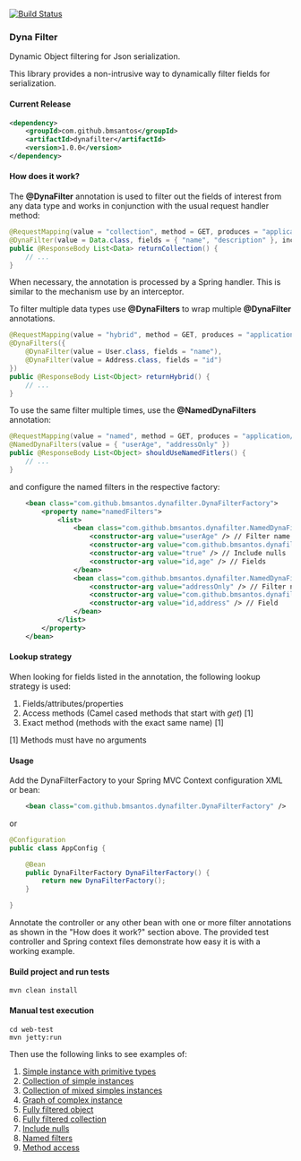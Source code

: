 [![Build Status](https://travis-ci.org/bmsantos/dynafilter-proj.svg)](https://travis-ci.org/bmsantos/dynafilter-proj)
### Dyna Filter

Dynamic Object filtering for Json serialization.

This library provides a non-intrusive way to dynamically filter fields for serialization.

#### Current Release

```xml
<dependency>
	<groupId>com.github.bmsantos</groupId>
	<artifactId>dynafilter</artifactId>
	<version>1.0.0</version>
</dependency>
```

#### How does it work?

The **@DynaFilter** annotation is used to filter out the fields of interest from any data type and works in conjunction with the usual request handler method:

```java
@RequestMapping(value = "collection", method = GET, produces = "application/json")
@DynaFilter(value = Data.class, fields = { "name", "description" }, includeNulls = true)
public @ResponseBody List<Data> returnCollection() {
    // ...
}
```

When necessary, the annotation is processed by a Spring handler. This is similar to the mechanism use by an interceptor.
 
To filter multiple data types use **@DynaFilters** to wrap multiple **@DynaFilter** annotations.

```java
@RequestMapping(value = "hybrid", method = GET, produces = "application/json")
@DynaFilters({
    @DynaFilter(value = User.class, fields = "name"),
    @DynaFilter(value = Address.class, fields = "id")
})
public @ResponseBody List<Object> returnHybrid() {
    // ...
}
```

To use the same filter multiple times, use the **@NamedDynaFilters** annotation:

```java
@RequestMapping(value = "named", method = GET, produces = "application/json")
@NamedDynaFilters(value = { "userAge", "addressOnly" })
public @ResponseBody List<Object> shouldUseNamedFitlers() {
    // ...
}
```

and configure the named filters in the respective factory:

```xml
    <bean class="com.github.bmsantos.dynafilter.DynaFilterFactory">
        <property name="namedFilters">
            <list>
                <bean class="com.github.bmsantos.dynafilter.NamedDynaFilter">
                    <constructor-arg value="userAge" /> // Filter name
                    <constructor-arg value="com.github.bmsantos.dynafilter.controller.User" /> // Type
                    <constructor-arg value="true" /> // Include nulls
                    <constructor-arg value="id,age" /> // Fields
                </bean>
                <bean class="com.github.bmsantos.dynafilter.NamedDynaFilter">
                    <constructor-arg value="addressOnly" /> // Filter name
                    <constructor-arg value="com.github.bmsantos.dynafilter.controller.Address" /> // Type
                    <constructor-arg value="id,address" /> // Field
                </bean>
            </list>
        </property>
    </bean>
```

#### Lookup strategy

When looking for fields listed in the annotation, the following lookup strategy is used:

1. Fields/attributes/properties
2. Access methods (Camel cased methods that start with *get*) [1]
3. Exact method (methods with the exact same name) [1]  

[1] Methods must have no arguments 


#### Usage

Add the DynaFilterFactory to your Spring MVC Context configuration XML or bean:

```xml
    <bean class="com.github.bmsantos.dynafilter.DynaFilterFactory" />
```

or

```java
@Configuration
public class AppConfig {

    @Bean
    public DynaFilterFactory DynaFilterFactory() {
        return new DynaFilterFactory();
    }

}
```

Annotate the controller or any other bean with one or more filter annotations as shown in the "How does it work?" section above.
The provided test controller and Spring context files demonstrate how easy it is with a working example.

#### Build project and run tests

    mvn clean install

#### Manual test execution

	cd web-test
	mvn jetty:run
    
Then use the following links to see examples of:

1. [Simple instance with primitive types](http://localhost:8080/jsonfilter/simple)
2. [Collection of simple instances](http://localhost:8080/jsonfilter/collection)
3. [Collection of mixed simples instances](http://localhost:8080/jsonfilter/hybrid)
4. [Graph of complex instance](http://localhost:8080/jsonfilter/composite)
5. [Fully filtered object](http://localhost:8080/jsonfilter/empty)
6. [Fully filtered collection](http://localhost:8080/jsonfilter/emptyarray)
7. [Include nulls](http://localhost:8080/jsonfilter/includenulls)
8. [Named filters](http://localhost:8080/jsonfilter/named)
9. [Method access](http://localhost:8080/jsonfilter/accessors)
